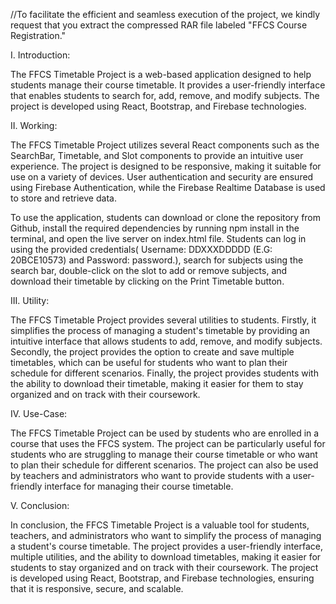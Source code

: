 //To facilitate the efficient and seamless execution of the project, we kindly request that you extract the compressed RAR file labeled "FFCS Course Registration."

I. Introduction:

The FFCS Timetable Project is a web-based application designed to help students manage their course timetable. It provides a user-friendly interface that enables students to search for, add, remove, and modify subjects. The project is developed using React, Bootstrap, and Firebase technologies.

II. Working:

The FFCS Timetable Project utilizes several React components such as the SearchBar, Timetable, and Slot components to provide an intuitive user experience. The project is designed to be responsive, making it suitable for use on a variety of devices. User authentication and security are ensured using Firebase Authentication, while the Firebase Realtime Database is used to store and retrieve data.

To use the application, students can download or clone the repository from Github, install the required dependencies by running npm install in the terminal, and open the live server on index.html file. Students can log in using the provided credentials( Username: DDXXXDDDDD (E.G: 20BCE10573) and Password: password.), search for subjects using the search bar, double-click on the slot to add or remove subjects, and download their timetable by clicking on the Print Timetable button.

III. Utility:

The FFCS Timetable Project provides several utilities to students. Firstly, it simplifies the process of managing a student's timetable by providing an intuitive interface that allows students to add, remove, and modify subjects. Secondly, the project provides the option to create and save multiple timetables, which can be useful for students who want to plan their schedule for different scenarios. Finally, the project provides students with the ability to download their timetable, making it easier for them to stay organized and on track with their coursework.

IV. Use-Case:

The FFCS Timetable Project can be used by students who are enrolled in a course that uses the FFCS system. The project can be particularly useful for students who are struggling to manage their course timetable or who want to plan their schedule for different scenarios. The project can also be used by teachers and administrators who want to provide students with a user-friendly interface for managing their course timetable.

V. Conclusion:

In conclusion, the FFCS Timetable Project is a valuable tool for students, teachers, and administrators who want to simplify the process of managing a student's course timetable. The project provides a user-friendly interface, multiple utilities, and the ability to download timetables, making it easier for students to stay organized and on track with their coursework. The project is developed using React, Bootstrap, and Firebase technologies, ensuring that it is responsive, secure, and scalable.
